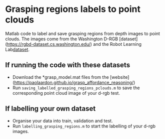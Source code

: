 Grasping regions labels to point clouds
===============

Matlab code to label and save grasping regions from depth images to point clouds. The images come from the Washington D-RGB [dataset] (https://rgbd-dataset.cs.washington.edu/) and the Robot Learning Lab[dataset](http://pr.cs.cornell.edu/grasping/).

## If running the code with these datasets
* Download the *grasp_model.mat files from the [website] (https://paolaardon.github.io/grasp_affordance_reasoning/) 
* Run `saving_labelled_grasping_regions_pclouds.m` to save the corresponding point cloud image of your d-rgb test.

## If labelling your own dataset
* Organise your data into train, validation and test.
* Run `labelling_grasping_regions.m` to start the labelling of your d-rgb images.



